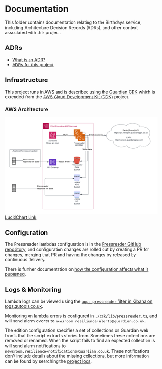 # Documentation

This folder contains documentation relating to the Birthdays service, including
Architecture Decision Records (ADRs), and other context associated with this project.

## ADRs

- [What is an ADR?](https://adr.github.io/)
- [ADRs for this project](./adr)

## Infrastructure

This project runs in AWS and is described using the [Guardian CDK](https://github.com/guardian/cdk)
which is extended from the [AWS Cloud Development Kit (CDK)](https://aws.amazon.com/cdk/) project.

### AWS Architecture

![Pressreader architecture](./pressreader-arch-130623.png)
[LucidChart Link](https://lucid.app/lucidchart/4040f7d6-661a-4867-ade0-93ca657a5580/edit?viewport_loc=-103%2C-73%2C1859%2C946%2C0_0&invitationId=inv_0cb12b70-eb29-4a54-8838-b4d32e07d820)

## Configuration

The Pressreader lambdas configuration is in the [Pressreader GitHub repository](https://github.com/guardian/pressreader/tree/main/packages/pressreader/src/editionConfigs), and configuration changes are rolled out by creating a PR for changes, merging that PR and having the changes by released by continuous delivery.

There is further documentation on [how the configuration affects what is published](./pressreader-config.md).

## Logs & Monitoring

Lambda logs can be viewed using the [`app: pressreader` filter in Kibana on logs.gutools.co.uk](https://logs.gutools.co.uk/s/newsroom-resilience/goto/8f38a860-fb94-11ed-a6e5-05ce52e0b77b).

Monitoring on lambda errors is configured in [`./cdk/lib/pressreader.ts`](../packages/cdk/lib/pressreader.ts#L141), and will send alarm events to `newsroom.resilience+alerts@guardian.co.uk`.

The edition configuration specifies a set of collections on Guardian web fronts that the script extracts stories from. Sometimes these collections are removed or renamed. When the script fails to find an expected collection is will send alarm notifications to `newsroom.resilience+notifications@guardian.co.uk`. These notifications don't include details about the missing collections, but more information can be found by searching the [project logs](https://logs.gutools.co.uk/s/newsroom-resilience/goto/8f38a860-fb94-11ed-a6e5-05ce52e0b77b).
